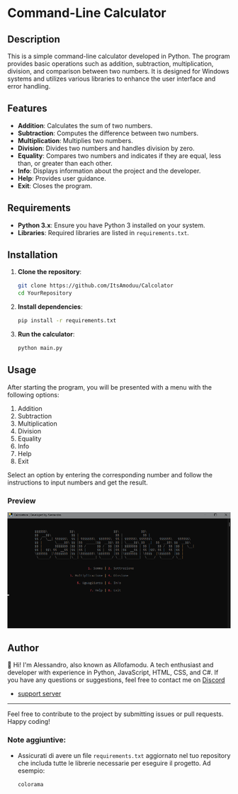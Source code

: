 # Command-Line Calculator

## Description

This is a simple command-line calculator developed in Python. The program provides basic operations such as addition, subtraction, multiplication, division, and comparison between two numbers. It is designed for Windows systems and utilizes various libraries to enhance the user interface and error handling.

## Features

- **Addition**: Calculates the sum of two numbers.
- **Subtraction**: Computes the difference between two numbers.
- **Multiplication**: Multiplies two numbers.
- **Division**: Divides two numbers and handles division by zero.
- **Equality**: Compares two numbers and indicates if they are equal, less than, or greater than each other.
- **Info**: Displays information about the project and the developer.
- **Help**: Provides user guidance.
- **Exit**: Closes the program.

## Requirements

- **Python 3.x**: Ensure you have Python 3 installed on your system.
- **Libraries**: Required libraries are listed in `requirements.txt`.

## Installation

1. **Clone the repository**:
    ```bash
    git clone https://github.com/ItsAmoduu/Calcolator
    cd YourRepository
    ```

2. **Install dependencies**:
    ```bash
    pip install -r requirements.txt
    ```

3. **Run the calculator**:
    ```bash
    python main.py
    ```

## Usage

After starting the program, you will be presented with a menu with the following options:

1. Addition
2. Subtraction
3. Multiplication
4. Division
5. Equality
6. Info
7. Help
8. Exit

Select an option by entering the corresponding number and follow the instructions to input numbers and get the result.

### Preview
![image](https://github.com/ItsAmoduu/Calcolator/blob/main/Screenshot%202024-08-25%20013528.png)

## Author

👋 Hi! I'm Alessandro, also known as Allofamodu. A tech enthusiast and developer with experience in Python, JavaScript, HTML, CSS, and C#. If you have any questions or suggestions, feel free to contact me on [Discord](https://discord.com/users/980503856574259251)
- [support server](https://discord.gg/MCcgkBgCFr)

---

Feel free to contribute to the project by submitting issues or pull requests. Happy coding!


### Note aggiuntive:

- Assicurati di avere un file `requirements.txt` aggiornato nel tuo repository che includa tutte le librerie necessarie per eseguire il progetto. Ad esempio:
  ```txt
  colorama
